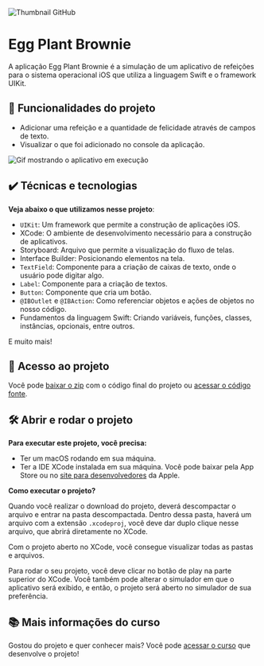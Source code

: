 ![Thumbnail GitHub](https://github.com/giovannamoeller/readme-templates/blob/main/thumbnail-Swift%20-%20Parte%201.png?raw=true)

# Egg Plant Brownie

A aplicação Egg Plant Brownie é a simulação de um aplicativo de refeições para o sistema operacional iOS que utiliza a linguagem Swift e o framework UIKit.

## 🔨 Funcionalidades do projeto

- Adicionar uma refeição e a quantidade de felicidade através de campos de texto.
- Visualizar o que foi adicionado no console da aplicação.

![Gif mostrando o aplicativo em execução](https://github.com/giovannamoeller/readme-templates/blob/main/swift-parte1.gif?raw=true)

## ✔️ Técnicas e tecnologias

**Veja abaixo o que utilizamos nesse projeto**:
- `UIKit`: Um framework que permite a construção de aplicações iOS.
- XCode: O ambiente de desenvolvimento necessário para a construção de aplicativos.
- Storyboard: Arquivo que permite a visualização do fluxo de telas.
- Interface Builder: Posicionando elementos na tela.
- `TextField`: Componente para a criação de caixas de texto, onde o usuário pode digitar algo.
- `Label`: Componente para a criação de textos.
- `Button`: Componente que cria um botão.
- `@IBOutlet` e `@IBAction`: Como referenciar objetos e ações de objetos no nosso código.
- Fundamentos da linguagem Swift: Criando variáveis, funções, classes, instâncias, opcionais, entre outros.

E muito mais! 
 
## 📁 Acesso ao projeto

Você pode [baixar o zip](https://github.com/alura-cursos/swift-1/archive/refs/heads/master.zip) com o código final do projeto ou [acessar o código fonte](https://github.com/alura-cursos/swift-1/tree/master).

## 🛠️ Abrir e rodar o projeto

**Para executar este projeto, você precisa:**

- Ter um macOS rodando em sua máquina.
- Ter a IDE XCode instalada em sua máquina. Você pode baixar pela App Store ou no [site para desenvolvedores](https://developer.apple.com/download/all/) da Apple.

**Como executar o projeto?**

Quando você realizar o download do projeto, deverá descompactar o arquivo e entrar na pasta descompactada. Dentro dessa pasta, haverá um arquivo com a extensão `.xcodeproj`, você deve dar duplo clique nesse arquivo, que abrirá diretamente no XCode. 

Com o projeto aberto no XCode, você consegue visualizar todas as pastas e arquivos.

Para rodar o seu projeto, você deve clicar no botão de play na parte superior do XCode. Você também pode alterar o simulador em que o aplicativo será exibido, e então, o projeto será aberto no simulador de sua preferência.

## 📚 Mais informações do curso

Gostou do projeto e quer conhecer mais? Você pode [acessar o curso](https://cursos.alura.com.br/course/swift-desenvolvimento-ios) que desenvolve o projeto!


